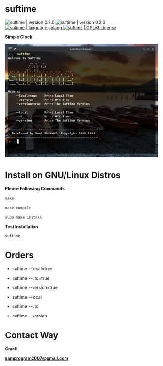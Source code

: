 # suftime

<div>
  <img
    src="https://img.shields.io/badge/Build-Passing-blue"
    alt="suftime | version 0.2.0"
    style="max-width:100%;"
  />
  <img
    src="https://img.shields.io/badge/Version-0.2.0-brightgreen"
    alt="suftime | version 0.2.0"
    style="max-width:100%;"
  />
  <a href="https://golang.org/">
    <img
      src="https://img.shields.io/badge/Language-Go-brightgreen"
      alt="suftime | language golang"
      style="max-width:100%;"
    />
  </a>
  <a href="https://github.com/sami2020pro/suftime/blob/main/LICENSE">
    <img 
      src="https://img.shields.io/badge/License-GPLv3-brightgreen"
      alt="suftime | GPLv3 License"
      style="max-width:100%;"
    />
  </a>
</div>

<strong>Simple Clock</strong>

<img
  src="data/suftime.png"
  raw=true
  alt="suftime | Simple Clock | GNU/Linux Distros"
  style="margin-right: 10px;"
/>

# Install on GNU/Linux Distros 
<b>Please Following Commands</b>

```shell
make

make compile

sudo make install
```

<b>Test Installation</b>

```shell
suftime
```

# Orders

<ul>
  <li><p>suftime --local=true</p></li>
  <li><p>suftime --utc=true</p></li>
  <li><p>suftime --version=true</p></li>

  <li><p>suftime --local</p></li>
  <li><p>suftime --utc</p></li>
  <li><p>suftime --version</p></li>
</ul>

# Contact Way
<strong>Gmail</strong>

<b>samprogram2007@gmail.com</b>

<!-- 2020-2021 -->
